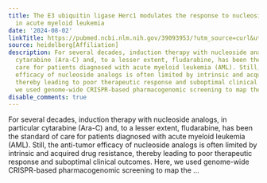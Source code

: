 ```yaml
---
title: The E3 ubiquitin ligase Herc1 modulates the response to nucleoside analogs
  in acute myeloid leukemia
date: '2024-08-02'
linkTitle: https://pubmed.ncbi.nlm.nih.gov/39093953/?utm_source=curl&utm_medium=rss&utm_campaign=pubmed-2&utm_content=1FakS-2QOkCT8HsMOQP1bCRQ4YzyumYOmxmF0moLsQ3dFB1E9V&fc=20220326224207&ff=20240803181444&v=2.18.0.post9+e462414
source: heidelberg[Affiliation]
description: For several decades, induction therapy with nucleoside analogs, in particular
  cytarabine (Ara-C) and, to a lesser extent, fludarabine, has been the standard of
  care for patients diagnosed with acute myeloid leukemia (AML). Still, the anti-tumor
  efficacy of nucleoside analogs is often limited by intrinsic and acquired drug resistance,
  thereby leading to poor therapeutic response and suboptimal clinical outcomes. Here,
  we used genome-wide CRISPR-based pharmacogenomic screening to map the ...
disable_comments: true
---
```

For several decades, induction therapy with nucleoside analogs, in particular cytarabine (Ara-C) and, to a lesser extent, fludarabine, has been the standard of care for patients diagnosed with acute myeloid leukemia (AML). Still, the anti-tumor efficacy of nucleoside analogs is often limited by intrinsic and acquired drug resistance, thereby leading to poor therapeutic response and suboptimal clinical outcomes. Here, we used genome-wide CRISPR-based pharmacogenomic screening to map the ...
